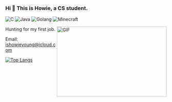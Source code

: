 ### Hi 👋 This is Howie, a CS student.


![C](https://img.shields.io/badge/C/C++-rgba(52,%20199,%2089,%201))
![Java](https://img.shields.io/badge/Java-rgba(255,%2059,%2048,%201))
![Golang](https://img.shields.io/badge/Golang-rgba(90,%20200,%20250,%201))
![Minecraft](https://img.shields.io/badge/Minecraft-rgba(0,%20122,%20255,%201))

<img align="right" alt="GIF" src="https://raw.githubusercontent.com/abhisheknaiidu/abhisheknaiidu/master/code.gif" width="343" height="220" title="Do what you like, and do it best!" />
Hunting for my first job.

Email: ishowieyoung@icloud.com

<!-- ![most-code](https://github-readme-stats.vercel.app/api/top-langs/?username=howieyoung91) -->
[![Top Langs](https://github-readme-stats.vercel.app/api/top-langs/?username=howieyoung91&layout=compact)](https://github.com/anuraghazra/github-readme-stats)

<!--START_SECTION:waka-->
<!--END_SECTION:waka-->

<!--
**howieyoung91/howieyoung91** is a ✨ _special_ ✨ repository because its `README.md` (this file) appears on your GitHub profile.



Here are some ideas to get you started:

- 🔭 I’m currently working on ...
- 🌱 I’m currently learning ...
- 👯 I’m looking to collaborate on ...
- 🤔 I’m looking for help with ...
- 💬 Ask me about ...
- 📫 How to reach me: ...
- 😄 Pronouns: ...
- ⚡ Fun fact: ...
-->
